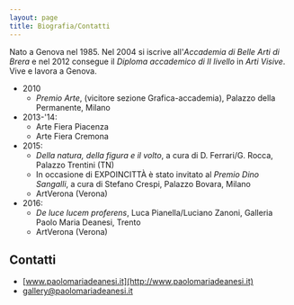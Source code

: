 ```yaml
---
layout: page
title: Biografia/Contatti
---
```


Nato a Genova nel 1985.
Nel 2004 si iscrive all'*Accademia di Belle Arti di Brera* e nel 2012 consegue il *Diploma accademico di II livello* in *Arti Visive*.
Vive e lavora a Genova.

* 2010
  - *Premio Arte*, (vicitore sezione Grafica-accademia), Palazzo della Permanente, Milano
* 2013-'14:
  - Arte Fiera Piacenza
  - Arte Fiera Cremona
* 2015:
  - *Della natura, della figura e il volto*, a cura di D. Ferrari/G. Rocca, Palazzo Trentini (TN)
  - In occasione di EXPOINCITTÀ è stato invitato al *Premio Dino Sangalli*, a cura di Stefano Crespi, Palazzo Bovara, Milano
  - ArtVerona (Verona)
* 2016:
  - *De luce lucem proferens*, Luca Pianella/Luciano Zanoni, Galleria Paolo Maria Deanesi, Trento
  - ArtVerona (Verona)

## Contatti

* [www.paolomariadeanesi.it](http://www.paolomariadeanesi.it)
* [gallery@paolomariadeanesi.it](mailto:gallery@paolomariadeanesi.it)

